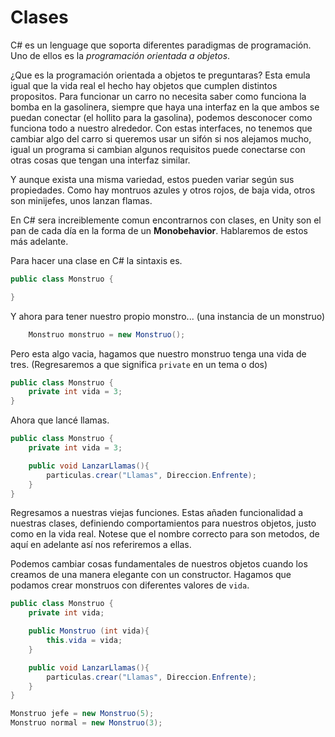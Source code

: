 # Clases

C# es un lenguage que soporta diferentes paradigmas de programación.
Uno de ellos es la *programación orientada a objetos*.

¿Que es la programación orientada a objetos te preguntaras? Esta emula igual que la vida real el hecho hay objetos que cumplen distintos propositos. Para funcionar un carro no necesita saber como funciona la bomba en la gasolinera, siempre que haya una interfaz en la que ambos se puedan conectar (el hollito para la gasolina), podemos desconocer como funciona todo a nuestro alrededor. Con estas interfaces, no tenemos que cambiar algo del carro si queremos usar un sifón si nos alejamos mucho, igual un programa si cambian algunos requisitos puede conectarse con otras cosas que tengan una interfaz similar.

Y aunque exista una misma variedad, estos pueden variar según sus propiedades. Como hay montruos azules y otros rojos, de baja vida, otros son minijefes, unos lanzan flamas.

En C# sera increiblemente comun encontrarnos con clases, en Unity son el pan de cada día en la forma de un **Monobehavior**. Hablaremos de estos más adelante.

Para hacer una clase en C# la sintaxis es.

```C#
public class Monstruo {

}
```

Y ahora para tener nuestro propio monstro... \(una instancia de un monstruo\)

```C#
    Monstruo monstruo = new Monstruo();
```

Pero esta algo vacia, hagamos que nuestro monstruo tenga una vida de tres. (Regresaremos a que significa `private` en un tema o dos)
```C#
public class Monstruo {
    private int vida = 3;
}
```

Ahora que lancé llamas.
```C#
public class Monstruo {
    private int vida = 3;

    public void LanzarLlamas(){
        particulas.crear("Llamas", Direccion.Enfrente);
    }
}
```
Regresamos a nuestras viejas funciones. Estas añaden funcionalidad a nuestras clases, definiendo comportamientos para nuestros objetos, justo como en la vida real. Notese que el nombre correcto para son metodos, de aquí en adelante así nos referiremos a ellas.

Podemos cambiar cosas fundamentales de nuestros objetos cuando los creamos de una manera elegante con un constructor. Hagamos que podamos crear monstruos con diferentes valores de `vida`.

```C#
public class Monstruo {
    private int vida;

    public Monstruo (int vida){
        this.vida = vida;
    }

    public void LanzarLlamas(){
        particulas.crear("Llamas", Direccion.Enfrente);
    }
}

Monstruo jefe = new Monstruo(5);
Monstruo normal = new Monstruo(3);
```